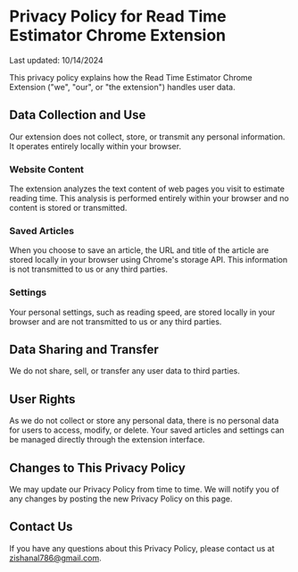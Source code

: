 # Privacy Policy for Read Time Estimator Chrome Extension

Last updated: 10/14/2024


This privacy policy explains how the Read Time Estimator Chrome Extension ("we", "our", or "the extension") handles user data.

## Data Collection and Use

Our extension does not collect, store, or transmit any personal information. It operates entirely locally within your browser.

### Website Content

The extension analyzes the text content of web pages you visit to estimate reading time. This analysis is performed entirely within your browser and no content is stored or transmitted.

### Saved Articles

When you choose to save an article, the URL and title of the article are stored locally in your browser using Chrome's storage API. This information is not transmitted to us or any third parties.

### Settings

Your personal settings, such as reading speed, are stored locally in your browser and are not transmitted to us or any third parties.

## Data Sharing and Transfer

We do not share, sell, or transfer any user data to third parties.

## User Rights

As we do not collect or store any personal data, there is no personal data for users to access, modify, or delete. Your saved articles and settings can be managed directly through the extension interface.

## Changes to This Privacy Policy

We may update our Privacy Policy from time to time. We will notify you of any changes by posting the new Privacy Policy on this page.

## Contact Us

If you have any questions about this Privacy Policy, please contact us at zishanal786@gmail.com.
